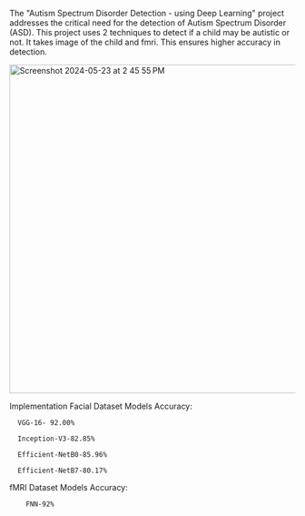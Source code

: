 The "Autism Spectrum Disorder Detection - using Deep Learning" project addresses the critical need for the detection of Autism Spectrum Disorder (ASD). 
This project uses 2 techniques to detect if a child may be autistic or not. It takes image of the child and fmri. This ensures higher accuracy in detection.

<img width="578" alt="Screenshot 2024-05-23 at 2 45 55 PM" src="https://github.com/KabhiKabhiAdt/ASD-Detection-using-DeepLearning/assets/115475163/2cb9b951-7f3c-41c5-b0e5-2ad0cbf40e81">

Implementation
Facial Dataset Models Accuracy:

      VGG-16- 92.00%
      
      Inception-V3-82.85%
      
      Efficient-NetB0-85.96%
      
      Efficient-NetB7-80.17%
      
fMRI Dataset Models Accuracy:

        FNN-92%
